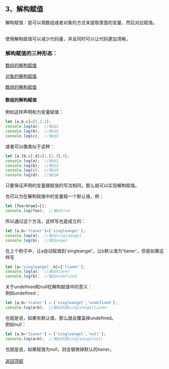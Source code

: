 ## 3、解构赋值
<a name="top"><p>解构赋值：是可以用数组或者对象的方式来提取里面的变量，然后对应赋值。</p></a><br>
使用解构赋值可以减少代码量，并且同时可以让代码更加清晰。<br>

<h3>解构赋值的三种形态：</h3>
<a href="#01"><p>数组的解构赋值</p></a>
<a href="#02"><p>对象的解构赋值</p></a>
<a href="#03"><p>数组的解构赋值</p></a>

<a name="01"><h4>数组的解构赋值</h4></a>
例如这样声明和为变量赋值：<br>
```javascript
let [a,b,c]=[1,2,3];
console.log(a);  //输出1
console.log(b);	 //输出2
console.log(c);	 //输出3
```
或者可以像类似于这种：<br>
```javascript
let [a,[b,c],d]=[1,[2,3],4];
console.log(a);  //输出1
console.log(b);	 //输出2
console.log(c);	 //输出3
console.log(d);  //输出4
```
只要保证声明的变量跟赋值的写法相同，那么就可以实现解构赋值。<br>


也可以为在解构赋值中的变量赋一个默认值，例：<br>
```javascript
let [foo=true]=[];
console.log(foo);  //输出true
```


所以通过这个方法，这样写也是成立的：<br>
```javascript
let [a,b='tianer']=['singleangel'];
console.log(a);  //输出singleangel
console.log(b);	 //输出angel
```
在上个例子中，让a自动赋值到'singleangel'，让b默认值为'tianer'，但是如果这样写<br>
```javascript
let [a='singleangel',b]=['tianer'];
console.log(a);  //输出tianer
console.log(b);	 //输出undefined
```


关于undefined和null在解构赋值中的意义：<br>
例如undefined：<br>
```javascript
let [a,b='tianer'] = ['singleangel','undefined'];
console.log(a+b);  //输出的是singleangeltianer
```
也就是说，如果有默认值，那么就会覆盖掉undefined。<br>
例如null：<br>
```javascript
let [a,b='tianer'] = ['singleangel','null'];
console.log(a+b);  //输出的是singleangelnull
```
也就是说，如果赋值为null，则会替换掉默认的tianer。<br>
<br>
<a href="#top">返回顶部</a>